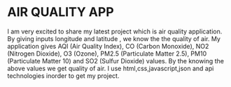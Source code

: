 # AIR QUALITY APP

I am very excited to share my latest project which is air quality application. By giving inputs longitude and latitude , we know the the quality of air. My application gives AQI (Air Quality Index), CO (Carbon Monoxide), NO2 (Nitrogen Dioxide), O3 (Ozone), PM2.5 (Particulate Matter 2.5), PM10 (Particulate Matter 10) and SO2 (Sulfur Dioxide) values. By the knowing the above values we get quality of air.
I use html,css,javascript,json and api technologies inorder to get my project.
